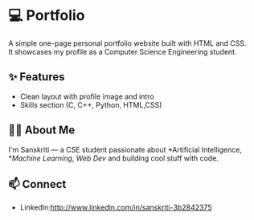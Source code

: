 # 💻 Portfolio

A simple one-page personal portfolio website built with HTML and CSS.  
It showcases my profile as a Computer Science Engineering student.

## ✨ Features
- Clean layout with profile image and intro
- Skills section (C, C++, Python, HTML,CSS)

## 🙋‍♀ About Me
I'm Sanskriti — a CSE student passionate about *Artificial Intelligence, **Machine Learning*, *Web Dev* and building cool stuff with code.

## 📫 Connect
- LinkedIn:http://www.linkedin.com/in/sanskriti-3b2842375

